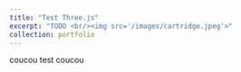 ```yaml
---
title: "Test Three.js"
excerpt: "TODO <br/><img src='/images/cartridge.jpeg'>"
collection: portfolio
---
```


coucou test coucou

<script src="https://cdnjs.cloudflare.com/ajax/libs/three.js/r121/three.min.js"></script>

<div class='threejs'>
    <div id='cube'></div>
</div>

<style>
.threejs {
  position: relative;
  width: 100%;
  padding-top: 56.25%; /* 16:9 aspect ratio */
}
.threejs > * {
  position: absolute;
  top: 0;
  bottom: 0;
  left: 0;
  right: 0;
}
</style>


<script src="/assets/js/cube.js"></script>